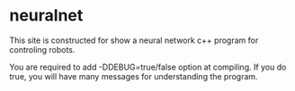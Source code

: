 # neuralnet
This site is constructed for show a neural network c++ program for controling robots.

You are required to add -DDEBUG=true/false option at compiling. If you do true, you will have many messages for understanding the program.
